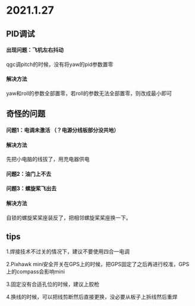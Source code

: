 # 2021.1.27

## PID调试

#### 出现问题：飞机左右抖动

qgc调pitch的时候，没有将yaw的pid参数置零

#### 解决方法

yaw和roll的参数全部置零，若roll的参数无法全部置零，则改成最小即可



## 奇怪的问题

#### 问题1：电调未激活 （？电源分线板部分没共地）

#### 解决方法

先把小电脑的线拔了，用充电器供电

#### 问题2：油门上不去



#### 问题3：螺旋桨飞出去

#### 解决方法

自锁的螺旋桨桨座装反了，把相邻螺旋桨桨座换一下。



## tips

1.焊接技术不过关的情况下，建议不要使用四合一电调

2.Pixhawk mini安全开关在GPS上的时候，把GPS固定了之后再进行校准，GPS上的compass会影响mini

3.固定没有合适孔位的时候，建议上胶枪

4.换线的时候，可以把线剪断然后直接更换，没必要从板子上拆线然后重焊